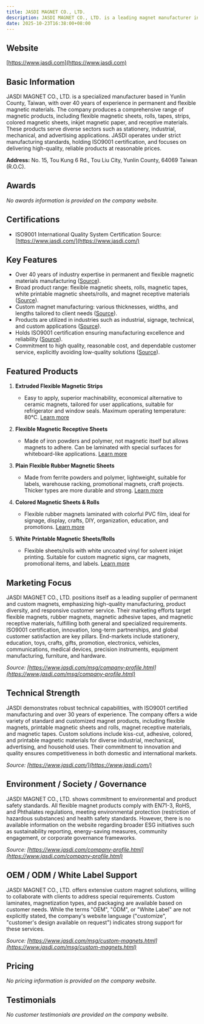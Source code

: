 ```yaml
---
title: JASDI MAGNET CO., LTD.
description: JASDI MAGNET CO., LTD. is a leading magnet manufacturer in Taiwan, offering a wide range of standard and custom flexible magnet products designed for various applications, maintaining ISO9001 certified quality since its founding over 30 years ago.
date: 2025-10-23T16:38:00+08:00
---
```


## Website

[https://www.jasdi.com](https://www.jasdi.com)

## Basic Information

JASDI MAGNET CO., LTD. is a specialized manufacturer based in Yunlin County, Taiwan, with over 40 years of experience in permanent and flexible magnetic materials. The company produces a comprehensive range of magnetic products, including flexible magnetic sheets, rolls, tapes, strips, colored magnetic sheets, inkjet magnetic paper, and receptive materials. These products serve diverse sectors such as stationery, industrial, mechanical, and advertising applications. JASDI operates under strict manufacturing standards, holding ISO9001 certification, and focuses on delivering high-quality, reliable products at reasonable prices.

**Address:**
No. 15, Tou Kung 6 Rd., Tou Liu City, Yunlin County, 64069 Taiwan (R.O.C).

## Awards

_No awards information is provided on the company website._

## Certifications

- ISO9001 International Quality System Certification
  Source: [https://www.jasdi.com/](https://www.jasdi.com/)

## Key Features

- Over 40 years of industry expertise in permanent and flexible magnetic materials manufacturing ([Source](https://www.jasdi.com/webls-/msg/company-profile.html)).
- Broad product range: flexible magnetic sheets, rolls, magnetic tapes, white printable magnetic sheets/rolls, and magnet receptive materials ([Source](https://www.jasdi.com/type1.html)).
- Custom magnet manufacturing: various thicknesses, widths, and lengths tailored to client needs ([Source](https://www.jasdi.com/msg/custom-magnets.html)).
- Products are utilized in industries such as industrial, signage, technical, and custom applications ([Source](https://www.jasdi.com/company-profile.html)).
- Holds ISO9001 certification ensuring manufacturing excellence and reliability ([Source](https://smp.jasdi.com/en/)).
- Commitment to high quality, reasonable cost, and dependable customer service, explicitly avoiding low-quality solutions ([Source](https://www.jasdi.com/)).

## Featured Products

1. **Extruded Flexible Magnetic Strips**
   - Easy to apply, superior machinability, economical alternative to ceramic magnets, tailored for user applications, suitable for refrigerator and window seals. Maximum operating temperature: 80°C.
   [Learn more](https://www.jasdi.com/extruded-flexible-magnets.html)

2. **Flexible Magnetic Receptive Sheets**
   - Made of iron powders and polymer, not magnetic itself but allows magnets to adhere. Can be laminated with special surfaces for whiteboard-like applications.
   [Learn more](https://www.jasdi.com/product-flexible-magnetic-receptive-sheet-rolls.html)

3. **Plain Flexible Rubber Magnetic Sheets**
   - Made from ferrite powders and polymer, lightweight, suitable for labels, warehouse racking, promotional magnets, craft projects. Thicker types are more durable and strong.
   [Learn more](https://www.jasdi.com/plain-flexible-magnets.html)

4. **Colored Magnetic Sheets & Rolls**
   - Flexible rubber magnets laminated with colorful PVC film, ideal for signage, display, crafts, DIY, organization, education, and promotions.
   [Learn more](https://www.jasdi.com/color-magnet-sheets.html)

5. **White Printable Magnetic Sheets/Rolls**
   - Flexible sheets/rolls with white uncoated vinyl for solvent inkjet printing. Suitable for custom magnetic signs, car magnets, promotional items, and labels.
   [Learn more](https://www.jasdi.com/solvent-inkjet-printable-magnet-sheets.html)

## Marketing Focus

JASDI MAGNET CO., LTD. positions itself as a leading supplier of permanent and custom magnets, emphasizing high-quality manufacturing, product diversity, and responsive customer service. Their marketing efforts target flexible magnets, rubber magnets, magnetic adhesive tapes, and magnetic receptive materials, fulfilling both general and specialized requirements. ISO9001 certification, innovation, long-term partnerships, and global customer satisfaction are key pillars. End-markets include stationery, education, toys, crafts, gifts, promotion, electronics, vehicles, communications, medical devices, precision instruments, equipment manufacturing, furniture, and hardware.

_Source: [https://www.jasdi.com/msg/company-profile.html](https://www.jasdi.com/msg/company-profile.html)_

## Technical Strength

JASDI demonstrates robust technical capabilities, with ISO9001 certified manufacturing and over 30 years of experience. The company offers a wide variety of standard and customized magnet products, including flexible magnets, printable magnetic sheets and rolls, magnet receptive materials, and magnetic tapes. Custom solutions include kiss-cut, adhesive, colored, and printable magnetic materials for diverse industrial, mechanical, advertising, and household uses. Their commitment to innovation and quality ensures competitiveness in both domestic and international markets.

_Source: [https://www.jasdi.com/](https://www.jasdi.com/)_

## Environment / Society / Governance

JASDI MAGNET CO., LTD. shows commitment to environmental and product safety standards. All flexible magnet products comply with EN71-3, RoHS, and Phthalates regulations, meeting environmental protection (restriction of hazardous substances) and health safety standards.
However, there is no available information on the website regarding broader ESG initiatives such as sustainability reporting, energy-saving measures, community engagement, or corporate governance frameworks.

_Source: [https://www.jasdi.com/company-profile.html](https://www.jasdi.com/company-profile.html)_

## OEM / ODM / White Label Support

JASDI MAGNET CO., LTD. offers extensive custom magnet solutions, willing to collaborate with clients to address special requirements. Custom laminates, magnetization types, and packaging are available based on customer needs. While the terms "OEM", "ODM", or "White Label" are not explicitly stated, the company's website language ("customize", "customer's design available on request") indicates strong support for these services.

_Source: [https://www.jasdi.com/msg/custom-magnets.html](https://www.jasdi.com/msg/custom-magnets.html)_

## Pricing

_No pricing information is provided on the company website._

## Testimonials

_No customer testimonials are provided on the company website._